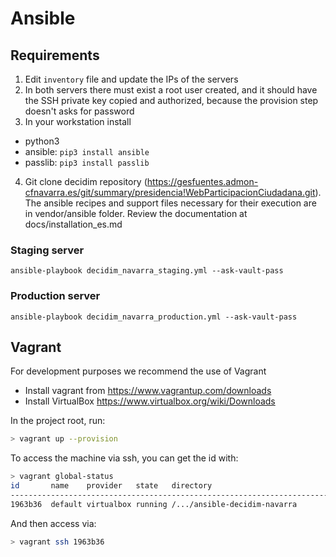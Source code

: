 # Ansible

## Requirements

1. Edit `inventory` file and update the IPs of the servers
2. In both servers there must exist a root user created, and it should have the SSH private key copied and authorized, because the provision step doesn't asks for password
3. In your workstation install
  - python3
  - ansible: `pip3 install ansible`
  - passlib: `pip3 install passlib`
4. Git clone decidim repository (https://gesfuentes.admon-cfnavarra.es/git/summary/presidencia!WebParticipacionCiudadana.git). The ansible recipes and support files necessary for their execution are in vendor/ansible folder. Review the documentation at docs/installation_es.md

### Staging server

`ansible-playbook decidim_navarra_staging.yml --ask-vault-pass`

### Production server

`ansible-playbook decidim_navarra_production.yml --ask-vault-pass`

## Vagrant

For development purposes we recommend the use of Vagrant

- Install vagrant from https://www.vagrantup.com/downloads
- Install VirtualBox https://www.virtualbox.org/wiki/Downloads

In the project root, run:

```bash
> vagrant up --provision
```

To access the machine via ssh, you can get the id with:

```bash
> vagrant global-status
id       name    provider   state   directory
-------------------------------------------------------------------------------
1963b36  default virtualbox running /.../ansible-decidim-navarra
```

And then access via:

```bash
> vagrant ssh 1963b36
```
